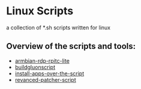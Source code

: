 # Linux Scripts
a collection of *.sh scripts written for linux

## Overview of the scripts and tools: 
- [armbian-rdp-rpitc-lite](./armbian-rdp-rpitc-lite)
- [buildgluonscript](./buildgluonscript)
- [install-apps-over-the-script](./install-apps-over-the-script)
- [revanced-patcher-script](./revanced-patcher-script)
